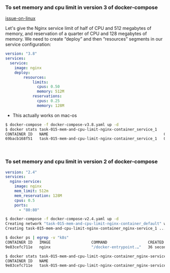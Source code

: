 
<br>

### To set memory and cpu limit in version 3 of docker-compose

[issue-on-linux](https://stackoverflow.com/questions/42345235/how-to-specify-memory-cpu-limit-in-docker-compose-version-3)

Let's give the Nginx service limit of half of CPU and 512 megabytes of memory, and reservation of a quarter of CPU and 128 megabytes of memory. We need to create “deploy” and then “resources” segments in our service configuration:

```yaml
version: "3.8"
services:
  service:
    image: nginx
    deploy:
        resources:
            limits:
              cpus: 0.50
              memory: 512M
            reservations:
              cpus: 0.25
              memory: 128M
```

- This actually works on mac-os
```bash
$ docker-compose -f docker-compose-v3.8.yaml up -d
$ docker stats task-015-mem-and-cpu-limit-nginx-container_service_1
CONTAINER ID   NAME                                                   CPU %     MEM USAGE / LIMIT   MEM %     NET I/O       BLOCK I/O     PIDS
69bacb168f51   task-015-mem-and-cpu-limit-nginx-container_service_1   0.00%     2.133MiB / 512MiB   0.42%     1.17kB / 0B   0B / 8.19kB   2
```


<br>

### To set memory and cpu limit in version 2 of docker-compose

```yaml
version: "2.4"
services:
  nginx-service:
    image: nginx
    mem_limit: 512m
    mem_reservation: 128M
    cpus: 0.5
    ports:
      - "80:80"

```

```bash
$ docker-compose -f docker-compose-v2.4.yaml up -d   
Creating network "task-015-mem-and-cpu-limit-nginx-container_default" with the default driver
Creating task-015-mem-and-cpu-limit-nginx-container_nginx-service_1 ... done

$ docker ps | egrep -v "k8s"                                                 
CONTAINER ID   IMAGE                  COMMAND                  CREATED          STATUS          PORTS                  NAMES
9e83cefc711e   nginx                  "/docker-entrypoint.…"   36 seconds ago   Up 35 seconds   0.0.0.0:80->80/tcp     task-015-mem-and-cpu-limit-nginx-container_nginx-service_1

$ docker stats task-015-mem-and-cpu-limit-nginx-container_nginx-service_1                                                   
CONTAINER ID   NAME                                                         CPU %     MEM USAGE / LIMIT   MEM %     NET I/O       BLOCK I/O     PIDS
9e83cefc711e   task-015-mem-and-cpu-limit-nginx-container_nginx-service_1   0.00%     2.102MiB / 512MiB   0.41%     1.24kB / 0B   0B / 8.19kB   2
```